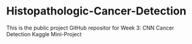 # Histopathologic-Cancer-Detection
This is the public project GitHub repositor for Week 3: CNN Cancer Detection Kaggle Mini-Project
